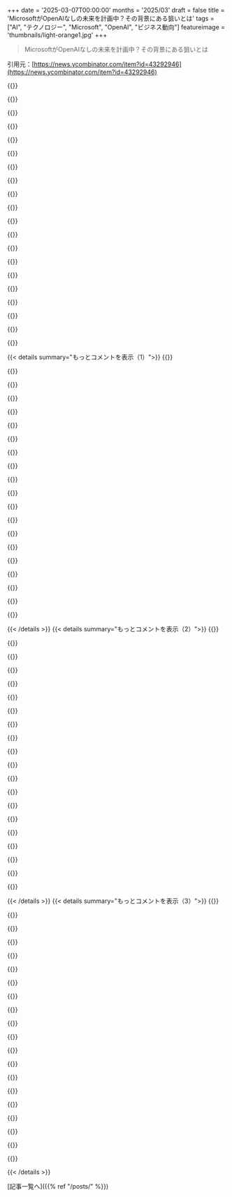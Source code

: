 +++
date = '2025-03-07T00:00:00'
months = '2025/03'
draft = false
title = 'MicrosoftがOpenAIなしの未来を計画中？その背景にある狙いとは'
tags = ["AI", "テクノロジー", "Microsoft", "OpenAI", "ビジネス動向"]
featureimage = 'thumbnails/light-orange1.jpg'
+++

> MicrosoftがOpenAIなしの未来を計画中？その背景にある狙いとは

引用元：[https://news.ycombinator.com/item?id=43292946](https://news.ycombinator.com/item?id=43292946)

{{<matomeQuote body="正直言って、Microsoftのこの取り組みは、第三者の技術に縛られたくないっていう内部の人たちの思惑が強いんじゃないかと思う。7年前、GoogleがAngularをReactに並べようとしたとき、ドキュメントが全然不十分で、上司がそのプロジェクトをリードしてた人はもう成功を収めててAngularの未来なんか気にしてないって笑ってた。" userName="only-one1701" createdAt="2025-03-07T19:35:46" color="#38d3d3">}}

{{<matomeQuote body="テック業界には、報酬や地位を追い求める人たちがいて、いいものを作ることには無頓着な場合が多い。立ち上げ後にイノベーターが去ってメンテチームにプロジェクトが渡されるケースや、昇進を狙ったリブランドなどのジョークがいっぱいあるよ。これはkilledbygoogle.comにも共通すること。" userName="bsimpson" createdAt="2025-03-07T19:42:26" color="#785bff">}}

{{<matomeQuote body="＞テック業界には、報酬や地位を追い求める人たちがいて、いいものを作ることには無頓着な場合が多い。<br>やっぱり、組織や業界全体の採用や報酬の仕組みがこういう行動を助長してると思う。短期間で転職する人が評価されると、製品よりも転職が主要な目標になっちゃうから。" userName="devsda" createdAt="2025-03-07T22:34:43" color="">}}

{{<matomeQuote body="じゃあ、どんなシステムがいいんだよ？" userName="CSMastermind" createdAt="2025-03-07T23:46:20" color="">}}

{{<matomeQuote body="理想的には、経営層が会社に最も利益をもたらすソフトウェアを考え、そういった人に報酬を与えるのが理想だよ。でも、CEOに『素晴らしいドキュメントとテストカバレッジ』を売り込むのは難しくて、『何も役に立たないGen AIのラッパー』を勧める方が簡単なんだよね。" userName="only-one1701" createdAt="2025-03-07T23:49:47" color="">}}

{{<matomeQuote body="過剰な報酬は出さない方がいいよ。お金は悪臭を放つもので、フライを引き寄せる。システムにお金が入れば入るほど、厳しい選考をすることになる。これが有名なGoogleの採用システムが始まるきっかけだって。" userName="nashashmi" createdAt="2025-03-08T07:14:41" color="">}}

{{<matomeQuote body="つまり、社員に給料を払わない方がいいってこと？お金を払うと、それを目当てにしてる人が集まるってことじゃん。" userName="curtisblaine" createdAt="2025-03-08T07:41:28" color="">}}

{{<matomeQuote body="『kidding-on-the-square』という言葉は初めて聞いた。検索したら意見が色々あったけど、ダークユーモアの『真実だから面白い』とは違って、ユーモアがあっても受け手の価値観を測るものみたい。どこに位置すると思う？（スレッドの脱線ごめんね）" userName="Lerc" createdAt="2025-03-07T21:02:51" color="">}}

{{<matomeQuote body="母親や祖父から学んだ言葉で、”on the square”は”でも本気でもある”って意味だよ。" userName="bsimpson" createdAt="2025-03-07T21:52:05" color="">}}

{{<matomeQuote body="いい加減にしてくれ、レモン。" userName="MWil" createdAt="2025-03-07T21:36:39" color="">}}

{{<matomeQuote body="なんでMicrosoftは自分から可能性を狭めるんだろうな。10チーム作れるのに。だから10個の新しいAIスタートアップが大企業が達成できないことを実現しちゃうんだよ。" userName="readyplayernull" createdAt="2025-03-07T23:41:27" color="">}}

{{<matomeQuote body="前の会社では、成果を重視する開発チームがいて、Javaが適してるのにGoでプロジェクトを進めてたんだ。メンテチームのスキル考えたら明らかに間違いなのに、そのチームはGoの機能が足りないって愚痴ってた。" userName="supriyo-biswas" createdAt="2025-03-07T20:01:34" color="">}}

{{<matomeQuote body="履歴書重視の開発者には同情するな。彼らは労働市場に応えているだけだから。企業が市場の期待に応えると褒められるのに、労働者がそうすると非難されるのはおかしい。採用が経験や適応力に基づくようになれば文句を言えるけど、今は彼らを天才扱いすべき。" userName="whstl" createdAt="2025-03-07T21:25:09" color="#45d325">}}

{{<matomeQuote body="こういう人たちと働くことへの恨みが多いのは分かる。十分に理解できるよ。" userName="usefulcat" createdAt="2025-03-07T21:48:17" color="">}}

{{<matomeQuote body="それは理解できるけど、選手じゃなくてゲーム自体を責めるべきじゃない？" userName="whstl" createdAt="2025-03-07T21:54:39" color="">}}

{{<matomeQuote body="自分の利益のために他人の生活を難しくする人を非難するのが間違ってるとは思わない。ゲームはプレイヤーなしでは成り立たないし、自分がMetaやAmazonで働けばもっと稼げるけど、代償もある。自分の選択を責められるのもゲームの一部だよ。" userName="marsovo" createdAt="2025-03-08T00:24:19" color="#ff33a1">}}

{{<matomeQuote body="Go派の意見はよく見かけるけど、言語に対する強い意見は能力の指標としては貧弱だと思うんだ。言語による差異はあるけど、エンジニアは言語では決まらない。派手なものに惹かれる人は駄目な計画者だ。" userName="darkhorse222" createdAt="2025-03-07T20:40:35" color="">}}

{{<matomeQuote body="アプリケーションの構築において、言語はかなり重要だと思う。強い意見がない人は、多様なプロジェクトを経験してないんじゃない？" userName="BobbyJo" createdAt="2025-03-07T21:48:45" color="">}}

{{<matomeQuote body="年を重ねるごとに、自分の意見が少なくなるな。誰かが違うことをやりたがっても、なんでもいいじゃん。結局、言語や技術スタックは特定の道に進む以外はそれほど重要じゃない。" userName="ipaddr" createdAt="2025-03-08T00:50:21" color="">}}

{{<matomeQuote body="正直に言って、全く逆の意見だね。同じシステムをGolang、Python、Javaで作ったことがあるけど、どれを使いたいかには強い好みがある。要件によって言語を選ぶことが多いし、例を挙げれば、非同期や並行性が必要な場合はPythonが最悪だから。" userName="BobbyJo" createdAt="2025-03-08T07:15:48" color="#38d3d3">}}

{{< details summary="もっとコメントを表示（1）">}}
{{<matomeQuote body="プログラミング言語の選択が“派手なこと”のためだと思ってる人がいるけど、それは生産的じゃないよ。Golangの開発者には実用主義が見えるし、俺はElixirかRustを使うことが多いけど、Golangでも20個以上の小ツールを作った経験がある。完全な正確さにこだわりすぎずにやると、時間と生産性が大幅に向上したんだ。言語選択で人をステレオタイプするのはやめた方がいいよ。" userName="pdimitar" createdAt="2025-03-07T21:31:31" color="#45d325">}}

{{<matomeQuote body="俺はコンピュータ工学を学んだビルダーなんだけど、言語は基本的なものの抽象に過ぎないと思っている。これはハンマーとドライバーの話じゃなくて、１５種類のハンマーがあると言ってるようなもんだ。この道具なら何でも作れるから、無駄に工具の話をするより、実際に作ることに集中してほしいよ。" userName="darkhorse222" createdAt="2025-03-08T15:53:40" color="">}}

{{<matomeQuote body="＞”その道具をくれれば家が建てられる”<br>プログラミング言語やツールについての話は、まさにそれを目指しているんだよ。もっと簡単なら、プログラミングはとっくに解決されているはずだから、そんな発言は少し高飛車に聞こえるし、もう少し謙虚に言った方がいいんじゃないかな。" userName="pdimitar" createdAt="2025-03-08T16:09:31" color="">}}

{{<matomeQuote body="Golangは悪くないし、新しい言語の中で人気が７位まで上がった唯一のもので、得意なことは本当に光るよ。" userName="synergy20" createdAt="2025-03-07T20:45:00" color="">}}

{{<matomeQuote body="GoとRustのコミュニティは、自分の言語で何かを書きたがる傾向がある。でも、大規模なWebバックエンドにはGoは合うけど、他の多くの場面には不向きだね。" userName="pclmulqdq" createdAt="2025-03-07T21:15:34" color="">}}

{{<matomeQuote body="＞”GoとRustのコミュニティは、自分の言語で何でも書きたがる”<br>そんな変な一般化は信じられないよ。ファンボーイや熱心な支持者は確かにいるけど、多くの開発者はそうじゃなくて、現実的に言語を選んでいるんだ。" userName="pdimitar" createdAt="2025-03-07T21:34:16" color="">}}

{{<matomeQuote body="GoやRustを使う人たちは実用的な理由で選んでいることが多いけど、コミュニティの熱心な支持者の文化とは別だよ。HNにある“Goで書かれた”や“Rustで書かれた”って見出しを検索して、その数を“JavaScript”や“Kotlin”と比べてみて。" userName="pclmulqdq" createdAt="2025-03-07T22:34:50" color="">}}

{{<matomeQuote body="Rustは履歴書主導の開発には逆行していて、Rustで書かれたコードは非常に良くできていることが多いんだ。なので、“もう完成”になってしまって、保守に関わる理由がほとんどなくなっている。実際、この状況が仕事場でのRustへの不満の背景になっていることも多いよ。" userName="zozbot234" createdAt="2025-03-07T21:34:17" color="#ff33a1">}}

{{<matomeQuote body="Microsoftを外から見ていると、レガシーAPIやWindowsエコシステムでの後方互換性を維持することに感心するよ。Microsoftはkilledbygoogle.comとは真逆の存在だと思っているけど、これは実証に基づいてない（ただの印象）。Red Hatも長期サポート文化の例だと思うけど、IBMの下でそれがまだ続いているかはわからない。Microsoftの文化が間違っているか知りたいな。" userName="grepLeigh" createdAt="2025-03-07T22:53:01" color="">}}

{{<matomeQuote body="Microsoftがプロジェクトを殺さないと言われているけど、ZuneやGames for Windows Live、Skype、Encarta、CodePlex、Windows Phone、Internet Explorerなどがあるよ。https://killedbymicrosoft.info/" userName="iamdelirium" createdAt="2025-03-08T03:36:37" color="">}}

{{<matomeQuote body="この人たちクビにすべきだよ。良い製品を作るために働く会社が欲しいし、給料はその後でいい。その給料は良くて、生活も快適で、ストレスなく働ける環境が理想。情熱を持って夢の仕事をする人たちを雇えば成功するはずだと思う。" userName="teaearlgraycold" createdAt="2025-03-07T19:50:16" color="#ff5733">}}

{{<matomeQuote body="残念ながら、誰かがやる気をなくしてるかどうかは後から分かるものだよ。やる気のある人が知らず知らずやる気をなくすこともあるからね。1.0になったらすぐ解雇するのも問題だし、その人の知識を活かせなくなるから。" userName="escapecharacter" createdAt="2025-03-07T19:58:26" color="">}}

{{<matomeQuote body="これはMuskがTwitterやDOGEでやったことの動機部分だよ。やる気がなくなった人を見つけるのは難しいし、急いでいるときは手荒な手段を使わざるを得ないこともあるからね。" userName="saturn8601" createdAt="2025-03-07T21:53:33" color="">}}

{{<matomeQuote body="＞”良い製品を作るために働く会社が欲しい”おめでとう、アメリカの企業におけるHR部門を発明したね。" userName="JumpCrisscross" createdAt="2025-03-07T20:05:55" color="">}}

{{<matomeQuote body="なんでそんな人たちを“クビ”にする必要があるんだ？昇進プロセスやドキュメントでは“範囲”や“影響”が重要だって言ってるし、誰も世界を良くするためにBigTechにいるわけじゃないからね。若い人たちには”レトコードを磨いてFAANGに入れ”ってアドバイスしてる。" userName="scarface_74" createdAt="2025-03-07T20:02:01" color="#785bff">}}

{{<matomeQuote body="＞”誰も世界を良くするためにBigTechで働いているわけではない”こう思っている人は多いと思う。名声は薄れてきたけど、でも大企業では自分が手掛けたものを日常で指摘できることもあるんだよね。自分が関わった部分を見せられる電話も多いし。" userName="bsimpson" createdAt="2025-03-07T20:48:48" color="">}}

{{<matomeQuote body="意見を二つの反発する磁石を合わせようとしてるね。Tesla/SpaceXは「良い製品を作るために働く会社」の基準を満たしてる。一方、Googleは「給料と快適な生活」を満たしてる。情熱を持つ人を雇うことが重要だとは思うけど、実際にはトレードオフがあるんだ。" userName="saturn8601" createdAt="2025-03-07T21:51:19" color="">}}

{{<matomeQuote body="＞”Teslaが良い製品はない”良い製品ではないよ。いくつかのリンクを見れば分かるけど、Teslaの信頼性は低いし、インフォテインメントシステムも他の車に比べて劣ってるよ。" userName="scarface_74" createdAt="2025-03-08T02:09:33" color="">}}

{{<matomeQuote body="OpenAIはすでにSoftbankと離婚手続きを始めてるから、世界最大のソフトウェア会社が自前のSOTA AIモデルを持たないことは賢明じゃない。NadellaはAIの急成長に最初は驚いたかもしれないけど、状況を上手く管理してるかも。" userName="HarHarVeryFunny" createdAt="2025-03-07T21:08:51" color="">}}

{{<matomeQuote body="何が巧妙なことをやってるっていうの？製品マーケティングはメチャクチャだし、すぐに名前を変えるし、何が何だか分からなくなってる。急いで市場に出そうとしてる感を感じるよ。使ってるけど、あまり良いとは思わないな、Microsoftでなければ選ばなかったかも。" userName="wkat4242" createdAt="2025-03-07T21:19:18" color="">}}


{{< /details >}}
{{< details summary="もっとコメントを表示（2）">}}
{{<matomeQuote body="数日前にOpenAIが新しいAIエージェントの価格を発表する計画が漏れた。PhDレベルのエージェントが月額20万ドル、ソフトウェア開発者エージェントが10万ドル、知識労働者エージェントが2万ドルとのこと。この価格は実際に利益を出すために必要なもので、月20ドルや200ドルでは絶対に赤字になると思う。" userName="DebtDeflation" createdAt="2025-03-07T19:41:05" color="#ff5c5c">}}

{{<matomeQuote body="OpenAIが“PhDレベル”のモデルをこの価格で売ろうとしてるのが面白い。これなら実際のPhDを雇った方が安いんじゃない？" userName="paxys" createdAt="2025-03-07T19:43:33" color="">}}

{{<matomeQuote body="次は、CEOレベルのモデルが会社を運営するために登場。価格は月額80万ドルから、ストックオプションも追加。" userName="drexlspivey" createdAt="2025-03-07T19:48:05" color="">}}

{{<matomeQuote body="早期解約手数料は1500万ドルだから、注意が必要だね。" userName="hinkley" createdAt="2025-03-07T21:01:31" color="">}}

{{<matomeQuote body="CEOレベルのやつは自動化するのが一番簡単だってのが笑える。" userName="marricks" createdAt="2025-03-07T22:57:07" color="">}}

{{<matomeQuote body="Steve Jobsは一年度に3つぐらいのCEOの重要な決定をするって言ってたけど、実際はそんなもんだよね。" userName="JKCalhoun" createdAt="2025-03-07T23:41:49" color="">}}

{{<matomeQuote body="CEOって、ある意味で子供の親とあまり変わらない観点から見て影響力のある決定をする職業。結局大した決定はせず、過去の決定を強化したり、スケジュールを守ったり、ルールを実行するのが大変なんだよね。" userName="cj" createdAt="2025-03-07T23:57:42" color="#ff5733">}}

{{<matomeQuote body="ゴルフをしながら友人たちとおしゃべりするのは自動化が難しいだろうな。" userName="wkat4242" createdAt="2025-03-07T23:25:14" color="">}}

{{<matomeQuote body="そのおしゃべりは実は簡単に自動化できる。安い給料でゴルフをする人を雇えば、CEOの報酬の一部で済むんじゃないかな？" userName="reverius42" createdAt="2025-03-08T00:09:07" color="">}}

{{<matomeQuote body="CEOの基本的な役割は会社の顔となってさまざまな利害関係者にマーケティングをすること。このプロセスは自動化が難しい。" userName="aleph_minus_one" createdAt="2025-03-08T01:53:38" color="">}}

{{<matomeQuote body="AIに会社を任せる信頼感はないね。Riskで私に勝てるまでは。" userName="slantaclaus" createdAt="2025-03-07T20:51:19" color="">}}

{{<matomeQuote body="AIにとっては簡単なことだと思うんだけど。" userName="aleph_minus_one" createdAt="2025-03-08T01:55:01" color="">}}

{{<matomeQuote body="誰もこれを提供しないのは深い意味があると思う。機能しないかリスクが高いか、リーダーが特権を持ってAIを独占したいか、どれかだね。" userName="th0ma5" createdAt="2025-03-07T22:13:46" color="#45d325">}}

{{<matomeQuote body="君は予算のオーバーヘッドや資金調達のコストを過小評価しているよ。" userName="laughingcurve" createdAt="2025-03-07T19:44:54" color="">}}

{{<matomeQuote body="確かに「3-5」は誇張かもだけど、120KでSWEを雇えるのと同じように、1人のPhDはその価格で雇える。CEO視点だと、AIが人間の代わりになるのはあんまり魅力ないってわけ。" userName="DebtDeflation" createdAt="2025-03-07T19:48:54" color="">}}

{{<matomeQuote body="彼らを完全にコントロールできたり、スケールさせたり、労働税や健康プランのコストを避けたりできるから、企業にとっては利点ありかも。でも実際はOpenAIのために働くコンサルタントみたいなもんだよ。" userName="sailfast" createdAt="2025-03-07T20:06:25" color="#785bff">}}

{{<matomeQuote body="企業にとって実際の給料の倍くらいのコストがかかることを忘れないでね。" userName="zeroonetwothree" createdAt="2025-03-07T19:55:20" color="">}}

{{<matomeQuote body="AIは24時間働けるからね。" userName="Izikiel43" createdAt="2025-03-07T22:16:49" color="">}}

{{<matomeQuote body="何をするの？" userName="mirsadm" createdAt="2025-03-07T22:27:35" color="">}}

{{<matomeQuote body="失礼だけど、120Kで2人のPhDを雇ったことがあるよ。" userName="zombiwoof" createdAt="2025-03-07T19:47:42" color="">}}


{{< /details >}}
{{< details summary="もっとコメントを表示（3）">}}
{{<matomeQuote body="２０万ドルでそんなに多くのPhDは無理じゃない？PhD学生の給料は月に３〜５千ドルだけど、学校の経費とかでその倍くらいかかるし。" userName="moelf" createdAt="2025-03-07T19:47:25" color="">}}

{{<matomeQuote body="今のPhD学生って、ほんとにそれくらい貰ってんの？" userName="BeetleB" createdAt="2025-03-07T20:18:19" color="">}}

{{<matomeQuote body="EPFLやETHではその額が標準だけど、アメリカの事情はわからない。" userName="hyperbrainer" createdAt="2025-03-07T21:16:49" color="">}}

{{<matomeQuote body="EPFLでPhD取った人知ってるけど、アメリカの自分の３倍くらい稼いでた。" userName="BeetleB" createdAt="2025-03-07T22:27:08" color="#ff5733">}}

{{<matomeQuote body="ETHZとEPFLはEU・UKでもトップクラスだよ。" userName="winterismute" createdAt="2025-03-08T06:05:02" color="">}}

{{<matomeQuote body="もし本当に同等なら（LLMはそうじゃないけど）、数学的には妥当だと思う。人間は通常、仕事の３分の１の効率だから、同じことができるロボットは自動的に３倍優れてることになる。" userName="kube-system" createdAt="2025-03-07T20:51:31" color="#785bff">}}

{{<matomeQuote body="これ、AWSみたいになるんじゃない？物理サーバーの運用コストを計算して、少しだけ安くしてくるやつ。" userName="bandrami" createdAt="2025-03-07T22:16:51" color="">}}

{{<matomeQuote body="PhDレベルの知能を持つモデルなら、実際のPhDが数日かかる研究を数分で作れるかもしれない。" userName="Fernicia" createdAt="2025-03-07T20:44:19" color="#785bff">}}

{{<matomeQuote body="これまでにそんな証拠は見たことないから、もし本当なら画期的だし、OAIの価格設定も理解できる。" userName="sponnath" createdAt="2025-03-07T23:16:17" color="#ff33a1">}}

{{<matomeQuote body="このモデルは全ての分野での博士号を持ってて、ずっと働き続けてるってことを忘れないでね。" userName="doitLP" createdAt="2025-03-07T21:03:41" color="">}}

{{<matomeQuote body="24時間働くけど、人間が指示しないといけないし、出力をチェックする必要があるから、自動では信頼できないね。" userName="burnte" createdAt="2025-03-07T21:17:48" color="">}}

{{<matomeQuote body="契約法が得意でもインテリアデザインも得意じゃ、博士を雇う必要ないって。" userName="esskay" createdAt="2025-03-07T21:10:22" color="">}}

{{<matomeQuote body="1. どこに住んでるかわからんけど、博士号持ちが月4千〜7千ドルで雇えるとは思えん。人類学の博士なら別だけど。2. その博士何人分の仕事できるん？" userName="mattmaroon" createdAt="2025-03-07T20:34:04" color="">}}

{{<matomeQuote body="ヨーロッパのポスドクはアカデミックリサーチで月3〜4千ユーロもらってますよ。" userName="shellfishgene" createdAt="2025-03-07T20:49:40" color="#38d3d3">}}

{{<matomeQuote body="それに、月2万ドルや1万ドルの価格設定が本当に利益を生む理由はないと思う。ソフトウェア開発者の代わりになるには、どのくらいの推論が必要かまだわからんし。" userName="moduspol" createdAt="2025-03-07T19:59:02" color="">}}

{{<matomeQuote body="OAIが“博士レベル”のエージェントを持ってるみたいだけど、採用を大幅に減らすのかな？" userName="optimalsolver" createdAt="2025-03-07T20:19:36" color="">}}

{{<matomeQuote body="この技術が全てのソフトウェア開発者や博士を置き換えられるって言うなら、その能力を信じるよ。" userName="mk_chan" createdAt="2025-03-08T00:32:40" color="#ff33a1">}}

{{<matomeQuote body="これらのリークの情報源はあるの？その価格は全く信用できないし、「openai leak」でHNで何も見つからないよ。" userName="mvdtnz" createdAt="2025-03-07T20:52:42" color="">}}

{{<matomeQuote body="https://techcrunch.com/2025/03/05/openai-reportedly-plans-to...このリンク、”The Information”の記事を指してるけど、ペイウォールで見れないね。" userName="DebtDeflation" createdAt="2025-03-07T21:18:27" color="">}}

{{<matomeQuote body="Microsoftが2019年からAI企業に130億ドル以上も投資してきたって言うけど、実際はそのほとんどがAzureのクレジットなんだよね。これが無料だとは言わないけど、実際のコストは表記されてる金額ほどじゃないと思う。クーポンとかギフト券を配るのと同じで、企業は確かにコストを負担するけど、記載された金額と同じなわけじゃないし、余裕がある時にはもっと安くなることもあるし。" userName="rossdavidh" createdAt="2025-03-08T00:25:00" color="">}}


{{< /details >}}


[記事一覧へ]({{% ref "/posts/" %}})
